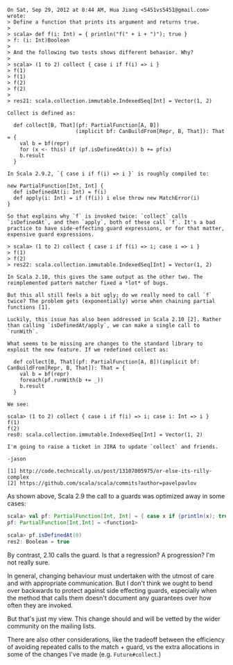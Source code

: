 ```
On Sat, Sep 29, 2012 at 8:44 AM, Hua Jiang <5451vs5451@gmail.com> wrote:
> Define a function that prints its argument and returns true.
>
> scala> def f(i: Int) = { println("f(" + i + ")"); true }
> f: (i: Int)Boolean
>
> And the following two tests shows different behavior. Why?
>
> scala> (1 to 2) collect { case i if f(i) => i }
> f(1)
> f(1)
> f(2)
> f(2)
>
> res21: scala.collection.immutable.IndexedSeq[Int] = Vector(1, 2)

Collect is defined as:

  def collect[B, That](pf: PartialFunction[A, B])
                      (implicit bf: CanBuildFrom[Repr, B, That]): That = {
    val b = bf(repr)
    for (x <- this) if (pf.isDefinedAt(x)) b += pf(x)
    b.result
  }

In Scala 2.9.2, `{ case i if f(i) => i }` is roughly compiled to:

new PartialFunction[Int, Int] {
  def isDefinedAt(i: Int) = f(i)
  def apply(i: Int) = if (f(i)) i else throw new MatchError(i)
}

So that explains why `f` is invoked twice: `collect` calls
`isDefinedAt`, and then `apply`, both of these call `f`. It's a bad
practice to have side-effecting guard expressions, or for that matter,
expensive guard expressions.

> scala> (1 to 2) collect { case i if f(i) => i; case i => i }
> f(1)
> f(2)
> res22: scala.collection.immutable.IndexedSeq[Int] = Vector(1, 2)

In Scala 2.10, this gives the same output as the other two. The
reimplemented pattern matcher fixed a *lot* of bugs.

But this all still feels a bit ugly; do we really need to call `f`
twice? The problem gets (exponentially) worse when chaining partial
functions [1].

Luckily, this issue has also been addressed in Scala 2.10 [2]. Rather
than calling `isDefinedAt/apply`, we can make a single call to
`runWith`.

What seems to be missing are changes to the standard library to
exploit the new feature. If we redefined collect as:

  def collect[B, That](pf: PartialFunction[A, B])(implicit bf:
CanBuildFrom[Repr, B, That]): That = {
    val b = bf(repr)
    foreach(pf.runWith(b += _))
    b.result
  }

We see:

scala> (1 to 2) collect { case i if f(i) => i; case i: Int => i }
f(1)
f(2)
res0: scala.collection.immutable.IndexedSeq[Int] = Vector(1, 2)

I'm going to raise a ticket in JIRA to update `collect` and friends.

-jason

[1] http://code.technically.us/post/13107005975/or-else-its-rilly-complex
[2] https://github.com/scala/scala/commits?author=pavelpavlov

```
As shown above, Scala 2.9 the call to a guards was optimized away in some cases:

```scala
scala> val pf: PartialFunction[Int, Int] = { case x if {println(x); true: Boolean} => x; case x => x}
pf: PartialFunction[Int,Int] = <function1>

scala> pf.isDefinedAt(0)
res2: Boolean = true
```

By contrast, 2.10 calls the guard. Is that a regression? A progression? I'm not really sure.

In general, changing behaviour must undertaken with the utmost of care and with appropriate communication. But I don't think we ought to bend over backwards to protect against side effecting guards, especially when the method that calls them doesn't document any guarantees over how often they are invoked.

But that's just my view. This change should and will be vetted by the wider community on the mailing lists.

There are also other considerations, like the tradeoff between the efficiency of avoiding repeated calls to the match + guard, vs the extra allocations in some of the changes I've made (e.g. `Future#collect`.)
